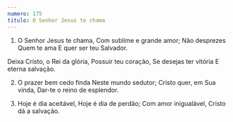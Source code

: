 ```yaml
---
numero: 175
titulo: O Senhor Jesus te chama
---
```

1. O Senhor Jesus te chama,
Com sublime e grande amor;
Não desprezes Quem te ama
E quer ser teu Salvador.

Deixa Cristo, o Rei da glória,
Possuir teu coração,
Se desejas ter vitória
E eterna salvação.

2. O prazer bem cedo finda
Neste mundo sedutor;
Cristo quer, em Sua vinda,
Dar-te o reino de esplendor.

3. Hoje é dia aceitável,
Hoje é dia de perdão;
Com amor inigualável,
Cristo dá a salvação.
